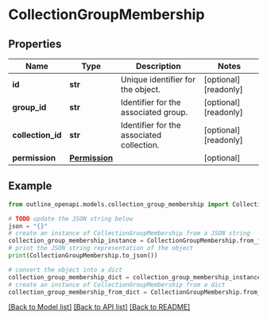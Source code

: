 # CollectionGroupMembership


## Properties

Name | Type | Description | Notes
------------ | ------------- | ------------- | -------------
**id** | **str** | Unique identifier for the object. | [optional] [readonly] 
**group_id** | **str** | Identifier for the associated group. | [optional] [readonly] 
**collection_id** | **str** | Identifier for the associated collection. | [optional] [readonly] 
**permission** | [**Permission**](Permission.md) |  | [optional] 

## Example

```python
from outline_openapi.models.collection_group_membership import CollectionGroupMembership

# TODO update the JSON string below
json = "{}"
# create an instance of CollectionGroupMembership from a JSON string
collection_group_membership_instance = CollectionGroupMembership.from_json(json)
# print the JSON string representation of the object
print(CollectionGroupMembership.to_json())

# convert the object into a dict
collection_group_membership_dict = collection_group_membership_instance.to_dict()
# create an instance of CollectionGroupMembership from a dict
collection_group_membership_from_dict = CollectionGroupMembership.from_dict(collection_group_membership_dict)
```
[[Back to Model list]](../README.md#documentation-for-models) [[Back to API list]](../README.md#documentation-for-api-endpoints) [[Back to README]](../README.md)


